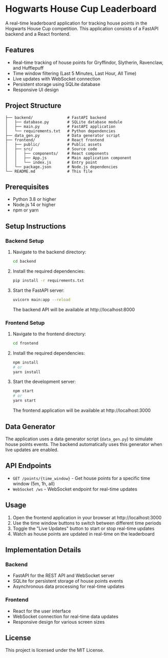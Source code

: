 # Hogwarts House Cup Leaderboard

A real-time leaderboard application for tracking house points in the Hogwarts House Cup competition. This application consists of a FastAPI backend and a React frontend.

## Features

- Real-time tracking of house points for Gryffindor, Slytherin, Ravenclaw, and Hufflepuff
- Time window filtering (Last 5 Minutes, Last Hour, All Time)
- Live updates with WebSocket connection
- Persistent storage using SQLite database
- Responsive UI design

## Project Structure

```
├── backend/               # FastAPI backend
│   ├── database.py        # SQLite database module
│   ├── main.py            # FastAPI application
│   └── requirements.txt   # Python dependencies
├── data_gen.py            # Data generator script
├── frontend/              # React frontend
│   ├── public/            # Public assets
│   ├── src/               # Source code
│   │   ├── components/    # React components
│   │   ├── App.js         # Main application component
│   │   └── index.js       # Entry point
│   └── package.json       # Node.js dependencies
└── README.md              # This file
```

## Prerequisites

- Python 3.8 or higher
- Node.js 14 or higher
- npm or yarn

## Setup Instructions

### Backend Setup

1. Navigate to the backend directory:
   ```bash
   cd backend
   ```

2. Install the required dependencies:
   ```bash
   pip install -r requirements.txt
   ```

3. Start the FastAPI server:
   ```bash
   uvicorn main:app --reload
   ```

   The backend API will be available at http://localhost:8000

### Frontend Setup

1. Navigate to the frontend directory:
   ```bash
   cd frontend
   ```

2. Install the required dependencies:
   ```bash
   npm install
   # or
   yarn install
   ```

3. Start the development server:
   ```bash
   npm start
   # or
   yarn start
   ```

   The frontend application will be available at http://localhost:3000

## Data Generator

The application uses a data generator script (`data_gen.py`) to simulate house points events. The backend automatically uses this generator when live updates are enabled.

## API Endpoints

- `GET /points/{time_window}` - Get house points for a specific time window (5m, 1h, all)
- `WebSocket /ws` - WebSocket endpoint for real-time updates

## Usage

1. Open the frontend application in your browser at http://localhost:3000
2. Use the time window buttons to switch between different time periods
3. Toggle the "Live Updates" button to start or stop real-time updates
4. Watch as house points are updated in real-time on the leaderboard

## Implementation Details

### Backend

- FastAPI for the REST API and WebSocket server
- SQLite for persistent storage of house points events
- Asynchronous data processing for real-time updates

### Frontend

- React for the user interface
- WebSocket connection for real-time data updates
- Responsive design for various screen sizes

## License

This project is licensed under the MIT License.